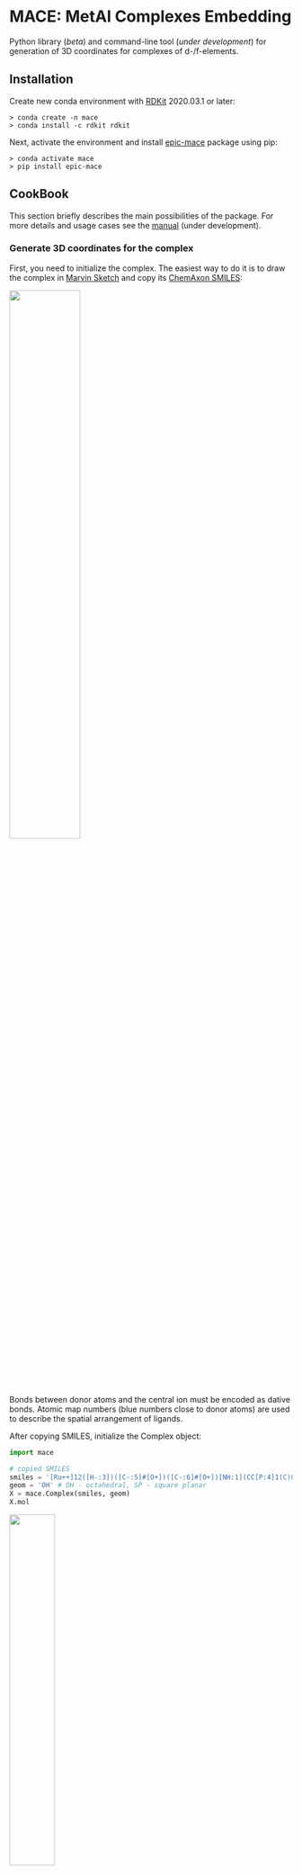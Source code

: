 # MACE: MetAl Complexes Embedding

Python library (*beta*) and command-line tool (*under development*) for generation of 3D coordinates for complexes of d-/f-elements.

## Installation

Create new conda environment with [RDKit](http://anaconda.org/rdkit/rdkit) 2020.03.1 or later:

```
> conda create -n mace
> conda install -c rdkit rdkit
```

Next, activate the environment and install [epic-mace](https://pypi.org/project/epic-mace/) package using pip:

```
> conda activate mace
> pip install epic-mace
```

## CookBook

This section briefly describes the main possibilities of the package. For more details and usage cases see the [manual](manual/manual.md) (under development).

### Generate 3D coordinates for the complex

First, you need to initialize the complex. The easiest way to do it is to draw the complex in [Marvin Sketch](https://chemaxon.com/products/marvin) and copy its [ChemAxon SMILES](https://docs.chemaxon.com/display/docs/smiles.md):

<img src="manual/pics/README/marvin_copy_smiles.png" width="50%" />

Bonds between donor atoms and the central ion must be encoded as dative bonds. Atomic map numbers (blue numbers close to donor atoms) are used to describe the spatial arrangement of ligands.

After copying SMILES, initialize the Complex object:

```python
import mace

# copied SMILES
smiles = '[Ru++]12([H-:3])([C-:5]#[O+])([C-:6]#[O+])[NH:1](CC[P:4]1(C)C)CC[P:2]2(C)C |C:9.9,14.15,6.5,1.0,2.1,4.3|'
geom = 'OH' # OH - octahedral, SP - square planar
X = mace.Complex(smiles, geom)
X.mol
```

<img src="manual/pics/README/X1.png" width="40%" />

To generate atomic coordinates, use `AddConformer` or `AddConformers` methods:

```python
conf_idxs = X.AddConformers(numConfs = 5)
X.ToXYZ('test.xyz', confId = 'all')
```

Here's the result:

<img src="manual/pics/README/X1_3D.png" width="50%"/>

### Search of stereomers

In homogeneous catalysis you do not know structure of the complex *a priori*. Thus, you need to analyze all possible stereomers. For the purpose, first initialize complex, and this time let's do it from ligands:

```python
import mace

# SMILES of ligands copied from Marvin Sketch
# donor atoms must have any non-zero map number
ligands = ['C[P:1](C)CC[NH:1]CC[P:1](C)C', '[H-:1]', '[C-:1]#[O+]', '[C-:1]#[O+]']
CA = '[Ru+2]' # SMILES of central atom
geom = 'OH'
X = mace.ComplexFromLigands(ligands, CA, geom)
```

You can not generate atomic coordinates for this complex as it contains incorrect information on the spatial arrangement of ligands (all donor atoms are in the first position):

```python
X.AddConformer()
##> Bad SMILES: isotopic labels are not unique
##> 
##> The initial SMILES contains insufficient or erroneous info
##> on the positions of the ligands around the central atom
##> encoded with isotopic labels.
##> To use 3D generation and other features, generate
##> possible stereomers using GetStereomers method.
print(X.GetNumConformers())
##> 0
```

Next, let's find all possible stereomers:

```python
Xs = X.GetStereomers(regime = 'all', dropEnantiomers = False)
print(len(Xs))
##> 9
Xs = X.GetStereomers(regime = 'all', dropEnantiomers = True)
print(len(Xs))
##> 7
```

So, this complex has 7 stereomers, and 2 of them are enantiomeric. Let's generate atomic coordinates for them and save to XYZ-files:

```python
for i, X in enumerate(Xs):
    X.AddConformers(numConfs = 5)
    X.ToXYZ(f'X1_{i}.xyz', confId = 'min')
```

Here's the result (aliphatic hydrogens removed for clarity):

<img src="manual/pics/README/X1s_3D.png" width="100%"/>

### Introduction of substituents

Imagine, that you need to generate a lot of complexes with the same core and different substituents. Generation of all structures will result in serious time loss due to the QM geometry optimization. There are more tricky way. First, you need to generate atomic coordinates for the core (most simple) structure:

```python
import mace

# core
ligands = ['C[P:3](C)CC1=CC=CC(C[P:1](C)C)=[N:2]1 |c:6,12|', '[Cl-:4]']
CA = '[Rh+]'
geom = 'SP'
core = mace.ComplexFromLigands(ligands, CA, geom)

# 3D embedding
core.AddConformer()
core.ToXYZ('core.xyz', confId = 'min')
```

Next, we need to generate a derivative of the core structure using `mace.AddSubsToMol` function. This function takes as input the core molecule (RDKit Mol object) and the dictionary of substituents (also RDKit Mol objects). The core molecule must contain dummy atoms with isotopic labels equal to the number of substituent (can be encoded as *R1*, *R2*, etc. in Marvin Sketch):

<img src="manual/pics/README/subs.png" width="50%"/>

Keys in substituents dictionary must be encoded as `'R1'`, where number after ***R*** letter denotes substituent's number. RDKit Mol objects corresponding to the substituents must contain exactly one dummy atom. The `mace.AddSubsToMol` function removes dummies and connects the core with the substituents:

```python
# main ligand
L = mace.MolFromSmiles('C[P:3](C)CC1=CC([*])=C([*])C(C[P:1](C)C)=[N:2]1 |$;;;;;;;_R1;;_R2;;;;;;$,c:14,t:4,7|')
# substituents
subs = {'R1': mace.MolFromSmiles('[*]OC'),
        'R2': mace.MolFromSmiles('[*]C#N')}
# add subs
L = mace.AddSubsToMol(L, subs)
L
```

<img src="manual/pics/README/subst_ligand.png" width="50%"/>

Next we initialize new complex:

```python
ligands = [mace.MolToSmiles(L), '[Cl-:4]']
CA = '[Rh+]'
geom = 'SP'
X = mace.ComplexFromLigands(ligands, CA, geom)
```

And generate atomic coordinates using constrained embedding:

```python
conf_idx = X.AddConstrainedConformer(core, confId = 0)
X.ToXYZ('X.xyz', confId = 'min')
```

`core` must be a substructure of `X`, and the number of donor atoms in `core` and `X` must be equal. In that case we'll obtain atomic coordinates, and the positions of matched atoms will be almost the same as those of a template molecule:

<img src="manual/pics/README/X_and_core.png" width="80%"/>

This method can be easily used to generate a big set of related complexes, which may be useful for QSAR research.

